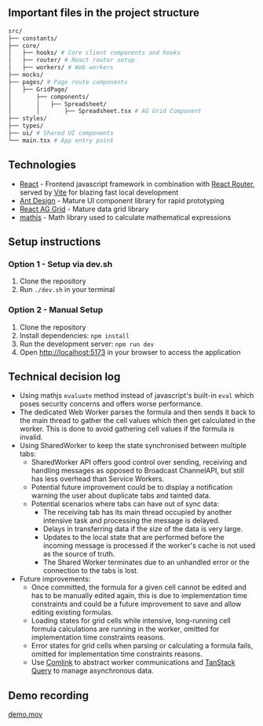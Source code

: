 ## Important files in the project structure

```bash
src/
├── constants/
├── core/
│   ├── hooks/ # Core client components and hooks
│   ├── router/ # React router setup
│   ├── workers/ # Web workers
├── mocks/
├── pages/ # Page route components
│   ├── GridPage/
│       ├── components/
│       │   ├── Spreadsheet/
│       │       ├── Spreadsheet.tsx # AG Grid Component
├── styles/
├── types/
├── ui/ # Shared UI components
└── main.tsx # App entry point
```

## Technologies

- [React](https://react.dev/) - Frontend javascript framework in combination
  with [React Router](https://reactrouter.com/), served by [Vite](https://vite.dev/) for blazing fast local development
- [Ant Design](https://ant.design/components/overview/) - Mature UI component library for rapid prototyping
- [React AG Grid](https://www.ag-grid.com/react-data-grid/getting-started/) - Mature data grid library
- [mathjs](https://mathjs.org/) - Math library used to calculate mathematical expressions

## Setup instructions

### Option 1 - Setup via dev.sh

1. Clone the repository
2. Run `./dev.sh` in your terminal

### Option 2 - Manual Setup

1. Clone the repository
2. Install dependencies: `npm install`
3. Run the development server: `npm run dev`
4. Open [http://localhost:5173](http://localhost:5173) in your browser to access the application

## Technical decision log

- Using mathjs `evaluate` method instead of javascript's built-in `eval` which poses security concerns and offers worse
  performance.
- The dedicated Web Worker parses the formula and then sends it back to the main thread to gather the cell values which
  then get calculated in the worker. This is done to avoid gathering cell values if the formula is invalid.
- Using SharedWorker to keep the state synchronised between multiple tabs:
    - SharedWorker API offers good control over sending, receiving and handling messages as opposed to Broadcast
      ChannelAPI, but still has less overhead than Service Workers.
    - Potential future improvement could be to display a notification warning the user about duplicate tabs and tainted
      data.
    - Potential scenarios where tabs can have out of sync data:
        - The receiving tab has its main thread occupied by another intensive task and processing the message is
          delayed.
        - Delays in transferring data if the size of the data is very large.
        - Updates to the local state that are performed before the incoming message is processed if the worker's cache
          is not used as the source of truth.
        - The Shared Worker terminates due to an unhandled error or the connection to the tabs is lost.
- Future improvements:
    - Once committed, the formula for a given cell cannot be edited and has to be manually edited again, this is due to
      implementation time constraints and could be a future improvement to save and allow editing existing formulas.
    - Loading states for grid cells while intensive, long-running cell formula calculations are running in the worker,
      omitted for implementation time constraints reasons.
    - Error states for grid cells when parsing or calculating a formula fails, omitted for implementation time
      constraints reasons.
    - Use [Comlink](https://www.npmjs.com/package/comlink) to abstract worker communications
      and [TanStack Query](https://tanstack.com/query/latest) to manage asynchronous data.

## Demo recording

[demo.mov](demo.mov)
